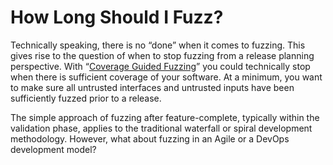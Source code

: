 # How Long Should I Fuzz?

Technically speaking, there is no “done” when it comes to fuzzing. This gives rise to the question of when to stop fuzzing from a release
planning perspective. With “[Coverage Guided Fuzzing](https://safecode.org/blog/focus-on-fuzzing-a-closer-look-at-coverage-guided-fuzzing/)” you could
technically stop when there is sufficient coverage of your software. At a minimum, you want to make sure all untrusted interfaces and untrusted inputs
have been sufficiently fuzzed prior to a release. 

The simple approach of fuzzing after feature-complete, typically within the validation phase, applies to the traditional waterfall or spiral
development methodology. However, what about fuzzing in an Agile or a DevOps development model?
